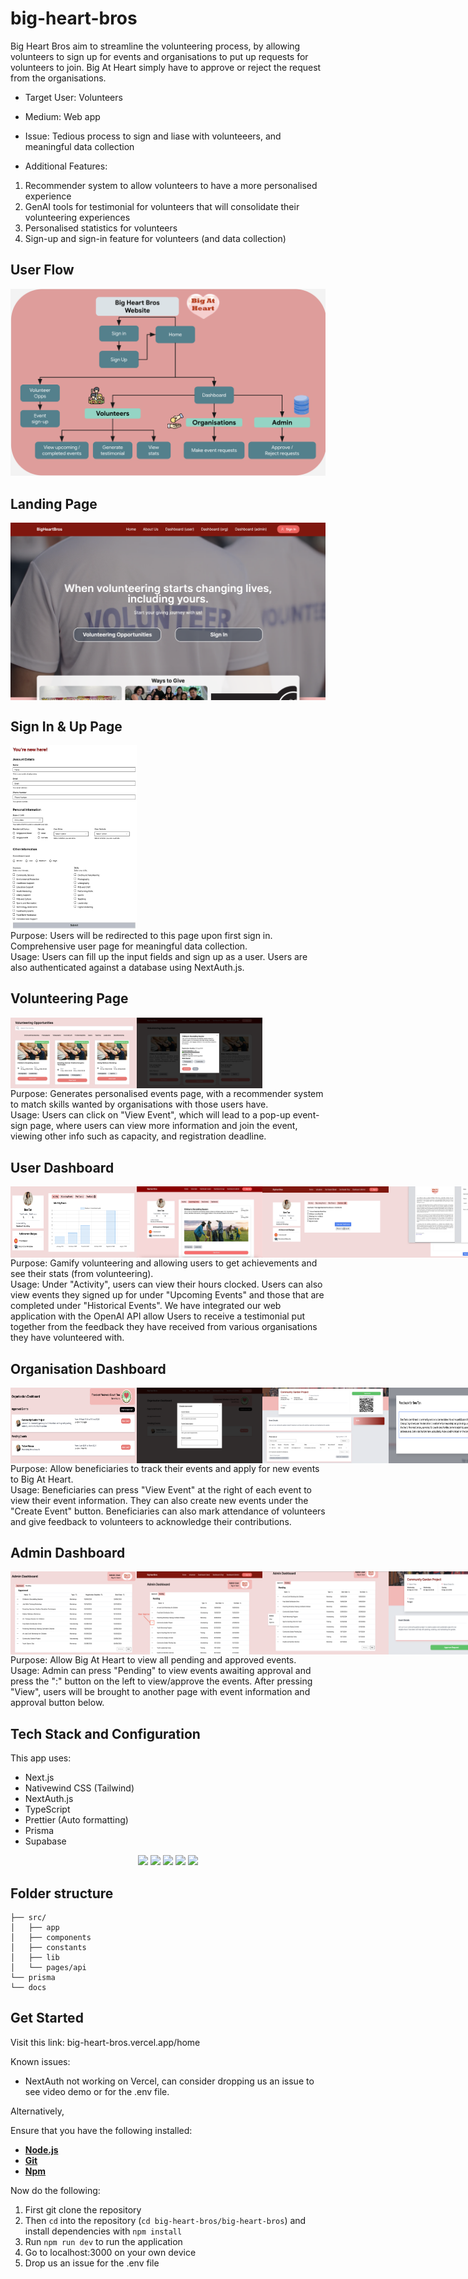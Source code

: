 # big-heart-bros

Big Heart Bros aim to streamline the volunteering process, by allowing volunteers to sign up for events and organisations to put up requests for volunteers to join. Big At Heart simply have to approve or reject the request from the organisations.

-   Target User: Volunteers
-   Medium: Web app
-   Issue: Tedious process to sign and liase with volunteeers, and meaningful data collection
  
-   Additional Features:
1. Recommender system to allow volunteers to have a more personalised experience
2. GenAI tools for testimonial for volunteers that will consolidate their volunteering experiences
3. Personalised statistics for volunteers
4. Sign-up and sign-in feature for volunteers (and data collection)

## User Flow
![User Flow Diagram](big-heart-bros/docs/images/user-flow.png)

## Landing Page
<div style="display: flex;">
  <img src="big-heart-bros/docs/images/home-page.png" alt="Home Page" width="100%"/>
</div>

## Sign In & Up Page
<div style="display: flex;">
  <img src="big-heart-bros/docs/images/sign-up.jpg" alt="Sign Up Page" width="40%"/>
</div>
Purpose: Users will be redirected to this page upon first sign in. Comprehensive user page for meaningful data collection.<br/>
Usage: Users can fill up the input fields and sign up as a user. Users are also authenticated against a database using NextAuth.js.

## Volunteering Page
<div style="display: flex;">
  <img src="big-heart-bros/docs/images/opportunities.png" alt="Volunteering Page" width="40%"/>
  <img src="big-heart-bros/docs/images/event-sign-up.png" alt="Volunteering Sign up" width="40%"/>
</div>
Purpose: Generates personalised events page, with a recommender system to match skills wanted by organisations with those users have.<br/>
Usage: Users can click on "View Event", which will lead to a pop-up event-sign page, where users can view more information
and join the event, viewing other info such as capacity, and registration deadline.

## User Dashboard
<div style="display: flex;">
  <img src="big-heart-bros/docs/images/user-dashboard.png" alt="User Dashboard" width="40%"/>
  <img src="big-heart-bros/docs/images/upcoming-events.jpg" alt="Upcoming Events" width="40%"/>
  <img src="big-heart-bros/docs/images/gen-test-1.png" alt="Generate Testimonial 1" width="40%"/>
  <img src="big-heart-bros/docs/images/gen-test-2.png" alt="Generate Testimonial 2" width="40%"/>
</div>
Purpose: Gamify volunteering and allowing users to get achievements and see their stats (from volunteering).<br/>
Usage: Under "Activity", users can view their hours clocked. Users can also view events they signed up for under "Upcoming Events" and those that are completed under "Historical Events". We have integrated our web application with the OpenAI API allow Users to receive a testimonial put together from the feedback they have received from various organisations they have volunteered with.

## Organisation Dashboard
<div style="display: flex;">
  <img src="big-heart-bros/docs/images/org-dashboard.png" alt="Organisation Dashboard" width="40%"/>
  <img src="big-heart-bros/docs/images/create-event.png" alt="Organisation Dashboard" width="40%"/>
  <img src="big-heart-bros/docs/images/org-overview.png" alt="Organisation Dashboard" width="40%"/>
  <img src="big-heart-bros/docs/images/feedback.png" alt="Organisation Dashboard" width="40%"/>
</div>
Purpose: Allow beneficiaries to track their events and apply for new events to Big At Heart.<br/>
Usage: Beneficiaries can press "View Event" at the right of each event to view their event information. They can also create new events under the "Create Event" button. Beneficiaries can also mark attendance of volunteers and give feedback to volunteers to acknowledge their contributions.

## Admin Dashboard
<div style="display: flex;">
  <img src="big-heart-bros/docs/images/admin-dashboard-1.png" alt="Organisation Dashboard" width="40%"/>
  <img src="big-heart-bros/docs/images/admin-dashboard-2.png" alt="Organisation Dashboard" width="40%"/>
  <img src="big-heart-bros/docs/images/admin-dashboard-3.png" alt="Organisation Dashboard" width="40%"/>
  <img src="big-heart-bros/docs/images/approve-req.png" alt="Organisation Dashboard" width="40%"/>
</div>
Purpose: Allow Big At Heart to view all pending and approved events.<br/>
Usage: Admin can press "Pending" to view events awaiting approval and press the ":" button on the left to view/approve the events. After pressing "View", users will be brought to another page with event information and approval button below.


## Tech Stack and Configuration
This app uses:

-   Next.js
-   Nativewind CSS (Tailwind)
-   NextAuth.js
-   TypeScript
-   Prettier (Auto formatting)
-   Prisma
-   Supabase

<p align='center'>
<img src='https://img.shields.io/badge/-NextJS-white?logo=nextdotjs&logoColor=black'>
<img src='https://img.shields.io/badge/-TailwindCSS-06B6D4?logo=tailwindcss&logoColor=white''>
<img src='https://img.shields.io/badge/-TypeScript-3178C6?logo=typescript&logoColor=white''>
<img src='https://img.shields.io/badge/-Prisma-blue?logo=prisma&logoColor=darkblue'>
<img src='https://img.shields.io/badge/-Supabase-white?logo=supabase&logoColor=green'>
  
</p>

## Folder structure
```
├── src/  
│   ├── app  
│   ├── components  
│   ├── constants  
│   ├── lib  
│   └── pages/api  
└── prisma
└── docs
```

## Get Started

Visit this link: big-heart-bros.vercel.app/home

Known issues:
- NextAuth not working on Vercel, can consider dropping us an issue to see video demo or for the .env file.

Alternatively,

Ensure that you have the following installed:
- [**Node.js**](https://nodejs.dev/en/download/)
- [**Git**](https://git-scm.com/downloads)
- [**Npm**](https://www.npmjs.com/package/npm)

Now do the following:
1. First git clone the repository
2. Then `cd` into the repository (`cd big-heart-bros/big-heart-bros`) and install dependencies with `npm install`
3. Run `npm run dev` to run the application
4. Go to localhost:3000 on your own device
5. Drop us an issue for the .env file
